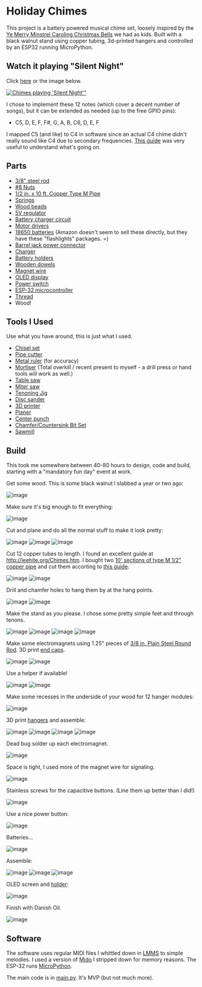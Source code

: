 Holiday Chimes
==============

This project is a battery powered musical chime set, loosely inspired by the 
[Ye Merry Minstrel Caroling Christmas Bells](https://www.amazon.com/Merry-Minstrel-Caroling-Christmas-Bells/dp/B00UEYG8JO)
we had as kids.  Built with a black walnut stand using copper tubing, 3d-printed hangers and controlled by an ESP32 running MicroPython.

Watch it playing "Silent Night" 
-------------------------------

Click [here](https://youtu.be/6GucSdeh5fI) or the image below.

[![Chimes playing 'Silent Night'"](http://img.youtube.com/vi/6GucSdeh5fI/0.jpg)](https://youtu.be/6GucSdeh5fI "Playing 'Silent Night'")

I chose to implement these 12 notes (which cover a decent number of songs), but it can be extended as needed (up to the free GPIO pins):

- C5, D, E, F, F#, G, A, B, C6, D, E, F

I mapped C5 (and like) to C4 in software since an actual C4 chime didn't really sound like C4 due to secondary frequencies.  [This guide](http://leehite.org/Chimes.htm#Note%20Selection) was very useful to understand what's going on.


Parts
-----
- [3/8" steel rod](https://www.homedepot.com/p/3-8-in-x-48-in-Plain-Steel-Round-Rod-801597/204273966)
- [#8 Nuts](https://www.homedepot.com/p/Everbilt-8-32-Zinc-Plated-Machine-Screw-Nut-100-Pack-800252/204273373)
- [1/2 in. x 10 ft. Copper Type M Pipe](https://www.homedepot.com/p/Cerro-1-2-in-x-10-ft-Copper-Type-M-Hard-Temper-Straight-Pipe-1-2-M-10/100354198)
- [Springs](https://amzn.to/3h4naSZ)
- [Wood beads](https://amzn.to/3h4RPQa)
- [5V regulator](https://amzn.to/37yTkTy)
- [Battery charger circuit](https://amzn.to/38i1DCt)
- [Motor drivers](https://amzn.to/2KKibus)
- [18650 batteries](https://amzn.to/3hba7iQ) (Amazon doesn't seem to sell these directly, but they have these "flashlights" packages. =)
- [Barrel jack power connector](https://amzn.to/3mAEZdm)
- [Charger](https://amzn.to/3r7OgNP)
- [Battery holders](https://amzn.to/37zQsGc)
- [Wooden dowels](https://amzn.to/2Kooy79)
- [Magnet wire](https://amzn.to/34u02sd)
- [OLED display](https://amzn.to/3rbWZP1)
- [Power switch](https://amzn.to/34rKfKe)
- [ESP-32 microcontroller](https://amzn.to/3mCeJzv)
- [Thread](https://amzn.to/3h3diJ4)
- Wood!

Tools I Used
------------
Use what you have around, this is just what I used.

- [Chisel set](https://amzn.to/3r7Otk5)
- [Pipe cutter](https://www.homedepot.com/p/Husky-5-8-in-Junior-Tube-Cutter-80-511-111/304384093)
- [Metal ruler](https://www.homedepot.com/p/Empire-36-in-Aluminum-Straight-Edge-Ruler-403/100185157) (for accuracy)
- [Mortiser](https://amzn.to/3pbRD4e) (Total overkill / recent present to myself - a drill press or hand tools will work as well.)
- [Table saw](https://www.homedepot.com/p/RIDGID-13-Amp-10-in-Professional-Cast-Iron-Table-Saw-R4520/309412843)
- [Miter saw](https://www.homedepot.com/p/RIDGID-15-Amp-Corded-12-in-Dual-Bevel-Sliding-Miter-Saw-with-70-Deg-Miter-Capacity-and-LED-Cut-Line-Indicator-R4222/306939244)
- [Tenoning Jig](https://www.grizzly.com/products/grizzly-tenoning-jig/h7583)
- [Disc sander](https://www.harborfreight.com/12-inch-direct-drive-bench-top-disc-sander-43468.html)
- [3D printer](https://amzn.to/37xKRjq)
- [Planer](https://amzn.to/3h0KYr0)
- [Center punch](https://amzn.to/2LRZKou)
- [Chamfer/Countersink Bit Set](https://amzn.to/3h1kUvV)
- [Sawmill](https://www.harborfreight.com/saw-mill-with-301cc-gas-engine-62366.html)


Build
-----
This took me somewhere between 40-80 hours to design, code and build, starting with a "mandatory fun day" event at work.

Get some wood.  This is some black walnut I slabbed a year or two ago:

![image](https://user-images.githubusercontent.com/2049665/102702249-96ff6b00-4215-11eb-849c-a9716fe64e0c.png)

Make sure it's big enough to fit everything:

![image](https://user-images.githubusercontent.com/2049665/102702250-a2eb2d00-4215-11eb-9040-bb3f6c20401c.png)

Cut and plane and do all the normal stuff to make it look pretty:

![image](https://user-images.githubusercontent.com/2049665/102702256-c2825580-4215-11eb-8120-5dce243a681c.png)
![image](https://user-images.githubusercontent.com/2049665/102702261-cd3cea80-4215-11eb-9d49-f5bffe7f8cb9.png)
![image](https://user-images.githubusercontent.com/2049665/102702264-d6c65280-4215-11eb-908a-e0dd0e920c2f.png)

Cut 12 copper tubes to length.  I found an excellent guide at http://leehite.org/Chimes.htm.  I bought two 
[10' sections of type M 1/2" copper pipe](https://www.homedepot.com/p/Cerro-1-2-in-x-10-ft-Copper-Type-M-Hard-Temper-Straight-Pipe-1-2-M-10/100354198)
and cut them accorting to [this guide](https://github.com/keredson/chimes/blob/main/Family%20Copper%20Type%20M%20Red.pdf).

![image](https://user-images.githubusercontent.com/2049665/102702271-e34aab00-4215-11eb-9d40-00a2437a84ce.png)
![image](https://user-images.githubusercontent.com/2049665/102702273-ecd41300-4215-11eb-8255-d61dbe1a16a2.png)

Drill and chamfer holes to hang them by at the hang points. 

![image](https://user-images.githubusercontent.com/2049665/102702281-fb222f00-4215-11eb-945c-c75a601db80f.png)
![image](https://user-images.githubusercontent.com/2049665/102702283-04ab9700-4216-11eb-9c3a-2b977c92734c.png)

Make the stand as you please.  I chose some pretty simple feet and through tenons.  

![image](https://user-images.githubusercontent.com/2049665/102702285-0f662c00-4216-11eb-8685-34240e227f43.png)
![image](https://user-images.githubusercontent.com/2049665/102702291-1a20c100-4216-11eb-9706-3aa75b4c06bd.png)
![image](https://user-images.githubusercontent.com/2049665/102702296-24db5600-4216-11eb-8f52-7c8bdf99a038.png)
![image](https://user-images.githubusercontent.com/2049665/102702298-2dcc2780-4216-11eb-87cd-e25b7ad3813a.png)

Make some electromagnets using 1.25" pieces of [3/8 in. Plain Steel Round Rod](https://www.homedepot.com/p/3-8-in-x-48-in-Plain-Steel-Round-Rod-801597/204273966).  3D print [end caps](https://github.com/keredson/chimes/blob/main/em_end.scad).

![image](https://user-images.githubusercontent.com/2049665/102702306-3ae91680-4216-11eb-9b23-7a1c36903ef4.png)
![image](https://user-images.githubusercontent.com/2049665/102702315-463c4200-4216-11eb-88c3-10a62acd6512.png)

Use a helper if available!

![image](https://user-images.githubusercontent.com/2049665/102700994-5567c380-4207-11eb-8e13-0ee3ea44d71e.png)
![image](https://user-images.githubusercontent.com/2049665/102702318-505e4080-4216-11eb-894d-95c9a2d9caae.png)

Make some recesses in the underside of your wood for 12 hanger modules:

![image](https://user-images.githubusercontent.com/2049665/102702324-59e7a880-4216-11eb-8714-84de8dd71748.png)

3D print [hangers](https://github.com/keredson/chimes/blob/main/striker_hanger.scad) and assemble:

![image](https://user-images.githubusercontent.com/2049665/102702326-623fe380-4216-11eb-99d8-1a630ce088e5.png)
![image](https://user-images.githubusercontent.com/2049665/102702328-6bc94b80-4216-11eb-818b-56ed46fceff5.png)
![image](https://user-images.githubusercontent.com/2049665/102702340-87345680-4216-11eb-9f3a-ff1f14fe876c.png)
![image](https://user-images.githubusercontent.com/2049665/102702350-97e4cc80-4216-11eb-9469-be85dcb31acf.png)

Dead bug solder up each electromagnet.

![image](https://user-images.githubusercontent.com/2049665/102702356-a16e3480-4216-11eb-90a5-15460b81e54b.png)

Space is tight, I used more of the magnet wire for signaling.

![image](https://user-images.githubusercontent.com/2049665/102702359-aaf79c80-4216-11eb-80d2-cf54ebd11f90.png)

Stainless screws for the capacitive buttons.  (Line them up better than I did!)

![image](https://user-images.githubusercontent.com/2049665/102702362-b3e86e00-4216-11eb-8903-960e62b0df63.png)

Use a nice power button:

![image](https://user-images.githubusercontent.com/2049665/102702368-bea30300-4216-11eb-8b7f-3339952a6eb4.png)

Batteries...

![image](https://user-images.githubusercontent.com/2049665/102701267-21da6880-420a-11eb-8d11-eb0b757a56b9.png)

Assemble:

![image](https://user-images.githubusercontent.com/2049665/102702371-ca8ec500-4216-11eb-8448-fd507ae952f6.png)
![image](https://user-images.githubusercontent.com/2049665/102702377-d37f9680-4216-11eb-9fe2-da9f9a839ddd.png)
![image](https://user-images.githubusercontent.com/2049665/102702380-dbd7d180-4216-11eb-8e5e-46ed8a79a9d6.png)

OLED screen and [holder](https://github.com/keredson/chimes/blob/main/screen.scad):

![image](https://user-images.githubusercontent.com/2049665/102702385-e98d5700-4216-11eb-8b67-769d342b1fc0.png)

Finish with Danish Oil.

![image](https://user-images.githubusercontent.com/2049665/102702387-f0b46500-4216-11eb-80f0-575639b15f3c.png)

Software
--------

The software uses regular MIDI files I whittled down in [LMMS](https://lmms.io/) to simple melodies.  I used a version of [Mido](https://github.com/mido/mido) I stripped down for memory reasons.  The ESP-32 runs [MicroPython](https://micropython.org/).

The main code is in [main.py](https://github.com/keredson/chimes/blob/main/main.py).  It's MVP (but not much more).

